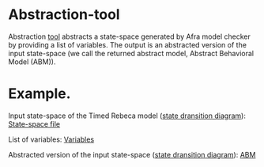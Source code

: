 # Abstraction-tool

Abstraction <a href="https://github.com/fereidoun-moradi/Abstraction-tool/blob/main/Abstraction_Tool.cpp">tool</a> abstracts a state-space generated by Afra model checker by providing a list of variables.
The output is an abstracted version of the input state-space (we call the returned abstract model, Abstract Behavioral Model (ABM)).

# Example.

Input state-space of the Timed Rebeca model (<a href="https://github.com/fereidoun-moradi/Abstraction-tool/blob/main/OneRoomTemp_mode_diagram.png">state dransition diagram</a>): <a href="https://github.com/fereidoun-moradi/Abstraction-tool/blob/main/OneRoomTemp_mode.statespace">State-space file</a>

List of variables:  <a href="https://github.com/fereidoun-moradi/Abstraction-tool/blob/main/input.txt">Variables</a>

Abstracted version of the input state-space (<a href="https://github.com/fereidoun-moradi/Abstraction-tool/blob/main/miniModel_tempSystem.png">state dransition diagram</a>): <a href="https://github.com/fereidoun-moradi/Abstraction-tool/blob/main/miniModel_tempSystem.statespace">ABM</a>  


